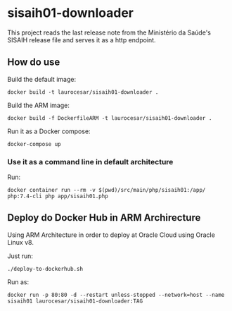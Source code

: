# sisaih01-downloader

This project reads the last release note from the Ministério da Saúde's SISAIH release file
and serves it as a http endpoint.

## How do use

Build the default image:

```
docker build -t laurocesar/sisaih01-downloader .
```

Build the ARM image:

```
docker build -f DockerfileARM -t laurocesar/sisaih01-downloader .
```

Run it as a Docker compose:

```
docker-compose up
```

### Use it as a command line in default architecture

Run:

```
docker container run --rm -v $(pwd)/src/main/php/sisaih01:/app/ php:7.4-cli php app/sisaih01.php
```

## Deploy do Docker Hub in ARM Archirecture

Using ARM Architecture in order to deploy at Oracle Cloud using Oracle Linux v8.

Just run:

```
./deploy-to-dockerhub.sh
```

Run as:

```
docker run -p 80:80 -d --restart unless-stopped --network=host --name sisaih01 laurocesar/sisaih01-downloader:TAG 
```